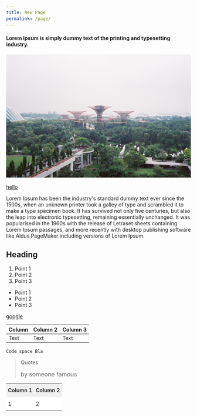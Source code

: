 ```yaml
---
title: New Page
permalink: /page/
---
```

#### **Lorem Ipsum is simply dummy text of the printing and typesetting industry.**
![](/images%2FGarden%20By%20the%20Bay.JPG)

[hello](https://)

Lorem Ipsum has been the industry's standard dummy text ever since the 1500s, when an unknown printer took a galley of type and scrambled it to make a type specimen book. It has survived not only five centuries, but also the leap into electronic typesetting, remaining essentially unchanged. It was popularised in the 1960s with the release of Letraset sheets containing Lorem Ipsum passages, and more recently with desktop publishing software like Aldus PageMaker including versions of Lorem Ipsum.

## Heading

1. Point 1
2. Point 2
3. Point 3


* Point 1
* Point 2
* Point 3

[google](https://www.google.com)

| Column | Column 2 | Column 3 |
| -------- | -------- | -------- |
| Text     | Text     | Text     |

`Code space
Bla`

> Quotes
> 
> <font size="3px">by someone famous</font>
> 

<style type="text/css">
.tg  {border-collapse:collapse;border-spacing:0;border:none;border-color:#ccc;}
.tg td{padding:10px 5px;border-style:solid;border-width:0px;overflow:hidden;word-break:normal;border-color:#ccc;color:#333;background-color:#fff;}
.tg th{:normal;padding:10px 5px;border-style:solid;border-width:0px;overflow:hidden;word-break:normal;border-color:#ccc;color:#333;background-color:#f0f0f0;}
.tg .tg-0lax{text-align:left;vertical-align:top}
</style>
<table class="tg">
  <tr>
    <th class="tg-0lax">Column 1</th>
    <th class="tg-0lax">Column 2</th>
  </tr>
  <tr>
    <td class="tg-0lax">1</td>
    <td class="tg-0lax">2</td>
  </tr>
</table>